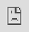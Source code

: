 ```yaml
---
layout: post
title: "송민호가 첫 번째 고급 컨템포러리 디자인 브랜드 '송지오' 홍보대사로 발탁됐다."
author: "Kpop News"
thumbnail: "https://www.allkpop.com/upload/2021/02/content/042059/thumb/1612490399_beansss.jpg"
tags: 
---
```




<div class="video_wrapper" style="padding-top: 56.25%;">
    <iframe id="player" class="main_video" src="https://www.youtube.com/embed/MtA05itVOus" width="100%" height="100%" frameborder="0" allowfullscreen="" style="display: block !important; position: absolute; top: 0px; left: 0px; width: 100%; height: 100%;"></iframe>
</div>


위너 송민호가 서울 현대 패션 브랜드 `송지오`의 새 지부 홍보대사 겸 뮤즈로 선정됐다.

`송지오옴므`와 `즈제로`의 자매 브랜드인 새 `송지오`는 `송지오 인터내셔널`의 가장 고급스러운 디자인과 제품을 선보일 예정이다. 첫 번째 2021년 봄·여름 공식 `송지오` 라인은 지난해 `파리 패션위크`와 `런던 패션위크` 기간 중 `송지오 인터내셔널`이 선보인 디자이너 작품을 선보이며 패션 제품의 독창적인 소재와 색상을 강조할 예정이다.

송민호는 래퍼, 뮤지션, 패션 아이콘으로 럭셔리한 이미지로 브랜드 홍보대사로 선정되었다. 위의 그의 첫 2021년 봄/여름 라인 홍보 클립을 확인해 보세요!